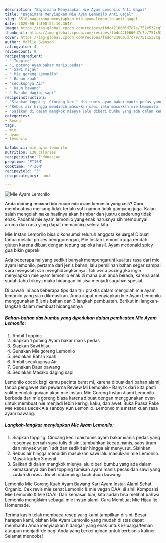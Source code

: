 ```yaml
---
description: "Bagaimana Menyiapkan Mie Ayam Lemonilo Anti Gagal"
title: "Bagaimana Menyiapkan Mie Ayam Lemonilo Anti Gagal"
slug: 3510-bagaimana-menyiapkan-mie-ayam-lemonilo-anti-gagal
date: 2020-06-14T08:52:19.364Z
image: https://img-global.cpcdn.com/recipes/fbdc4210666d7c7e/751x532cq70/mie-ayam-lemonilo-foto-resep-utama.jpg
thumbnail: https://img-global.cpcdn.com/recipes/fbdc4210666d7c7e/751x532cq70/mie-ayam-lemonilo-foto-resep-utama.jpg
cover: https://img-global.cpcdn.com/recipes/fbdc4210666d7c7e/751x532cq70/mie-ayam-lemonilo-foto-resep-utama.jpg
author: Mollie Swanson
ratingvalue: 4
reviewcount: 9
recipeingredient:
- " Topping"
- "1 potong Ayam bakar manis pedas"
- " Sawi hijau"
- " Mie goreng Lemonilo"
- " Bahan kuah"
- "secukupnya Air"
- " Daun bawang"
- " Masako daging sapi"
recipeinstructions:
- "Siapkan topping. Cincang kecil dan tumis ayam bakar manis pedas yang resepnya pernah saya tulis di sini, tambahkan kecap manis, saos tiram dan minyak wijen 1 sdt dan sedikit air hingga air menyusut. Sisihkan"
- "Rebus air hingga mendidih masukkan sawi lalu masukkan mie Lemonilo. Masak kurleb 3 menit"
- "Sajikan di dalam mangkok mienya lalu diberi bumbu yang ada dalam kemasannya dan beri topping tumisan ayam manis pedas dan sawi yang sudah di rebus. Boleh didampingi kuah daun bawang"
categories:
- Resep
tags:
- mie
- ayam
- lemonilo

katakunci: mie ayam lemonilo 
nutrition: 138 calories
recipecuisine: Indonesian
preptime: "PT15M"
cooktime: "PT36M"
recipeyield: "3"
recipecategory: Lunch

---
```



![Mie Ayam Lemonilo](https://img-global.cpcdn.com/recipes/fbdc4210666d7c7e/751x532cq70/mie-ayam-lemonilo-foto-resep-utama.jpg)

Anda sedang mencari ide resep mie ayam lemonilo yang unik? Cara membuatnya memang tidak terlalu sulit namun tidak gampang juga. Kalau salah mengolah maka hasilnya akan hambar dan justru cenderung tidak enak. Padahal mie ayam lemonilo yang enak harusnya sih mempunyai aroma dan rasa yang dapat memancing selera kita.

Mie Instan Lemonilo bisa dikonsumsi seluruh anggota keluarga! Dibuat tanpa melalui proses penggorengan, Mie Instan Lemonilo juga rendah gluten karena dibuat dengan tepung tapioka hasil. Ayam mcdonald spicy gua bikin geprek!!

Ada beberapa hal yang sedikit banyak mempengaruhi kualitas rasa dari mie ayam lemonilo, pertama dari jenis bahan, lalu pemilihan bahan segar sampai cara mengolah dan menghidangkannya. Tak perlu pusing jika ingin menyiapkan mie ayam lemonilo enak di mana pun anda berada, karena asal sudah tahu triknya maka hidangan ini bisa menjadi suguhan spesial.


Di bawah ini ada beberapa tips dan trik praktis dalam mengolah mie ayam lemonilo yang siap dikreasikan. Anda dapat menyiapkan Mie Ayam Lemonilo menggunakan 8 jenis bahan dan 3 langkah pembuatan. Berikut ini langkah-langkah dalam membuat hidangannya.

<!--inarticleads1-->

##### Bahan-bahan dan bumbu yang diperlukan dalam pembuatan Mie Ayam Lemonilo:

1. Ambil  Topping
1. Siapkan 1 potong Ayam bakar manis pedas
1. Siapkan  Sawi hijau
1. Gunakan  Mie goreng Lemonilo
1. Sediakan  Bahan kuah
1. Ambil secukupnya Air
1. Gunakan  Daun bawang
1. Sediakan  Masako daging sapi


Lemonilo cocok bagi kamu pecinta berat mi, karena dibuat dari bahan alami, tanpa pengawet dan pewarna Review Mi Lemonilo - Banyak dari kita pasti sulit menolak godaan akan mie instan. Mie Goreng Instan Alami Lemonilo berbeda dari mie goreng biasa karena dibuat dengan menggunakan oven untuk membuat mie menjadi lebih kering, kaku, dan awet. Buka Puasa Pake Mie Rebus Becek Ala Tanboy Kun Lemonilo. Lemonilo mie instan kuah rasa ayam bawang. 

<!--inarticleads2-->

##### Langkah-langkah menyiapkan Mie Ayam Lemonilo:

1. Siapkan topping. Cincang kecil dan tumis ayam bakar manis pedas yang resepnya pernah saya tulis di sini, tambahkan kecap manis, saos tiram dan minyak wijen 1 sdt dan sedikit air hingga air menyusut. Sisihkan
1. Rebus air hingga mendidih masukkan sawi lalu masukkan mie Lemonilo. Masak kurleb 3 menit
1. Sajikan di dalam mangkok mienya lalu diberi bumbu yang ada dalam kemasannya dan beri topping tumisan ayam manis pedas dan sawi yang sudah di rebus. Boleh didampingi kuah daun bawang


Lemonilo Mie Goreng Kuah Ayam Bawang Kari Ayam Instan Alami Sehat Organic. Cek revie mie sehat Lemonilo &amp; mie vegan DAAI di sini! Komposisi Mie Lemonilo &amp; Mie DAAI. Dari kemasan luar, kita sudah bisa melihat bahwa Lemonilo mengklaim sebagai mie instan alami. Cara Membuat Mie Hijau Ijo Homemade. 

Terima kasih telah membaca resep yang kami tampilkan di sini. Besar harapan kami, olahan Mie Ayam Lemonilo yang mudah di atas dapat membantu Anda menyiapkan hidangan yang enak untuk keluarga/teman ataupun menjadi ide bagi Anda yang berkeinginan untuk berbisnis kuliner. Selamat mencoba!
